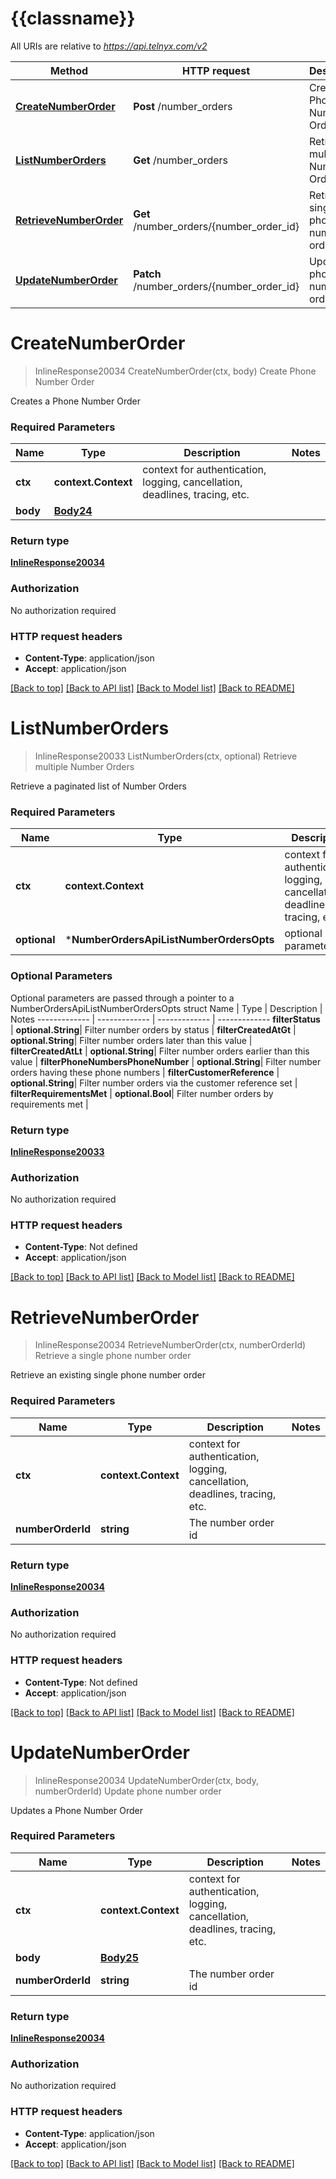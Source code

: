 # {{classname}}

All URIs are relative to *https://api.telnyx.com/v2*

Method | HTTP request | Description
------------- | ------------- | -------------
[**CreateNumberOrder**](NumberOrdersApi.md#CreateNumberOrder) | **Post** /number_orders | Create Phone Number Order
[**ListNumberOrders**](NumberOrdersApi.md#ListNumberOrders) | **Get** /number_orders | Retrieve multiple Number Orders
[**RetrieveNumberOrder**](NumberOrdersApi.md#RetrieveNumberOrder) | **Get** /number_orders/{number_order_id} | Retrieve a single phone number order
[**UpdateNumberOrder**](NumberOrdersApi.md#UpdateNumberOrder) | **Patch** /number_orders/{number_order_id} | Update phone number order

# **CreateNumberOrder**
> InlineResponse20034 CreateNumberOrder(ctx, body)
Create Phone Number Order

Creates a Phone Number Order

### Required Parameters

Name | Type | Description  | Notes
------------- | ------------- | ------------- | -------------
 **ctx** | **context.Context** | context for authentication, logging, cancellation, deadlines, tracing, etc.
  **body** | [**Body24**](Body24.md)|  | 

### Return type

[**InlineResponse20034**](inline_response_200_34.md)

### Authorization

No authorization required

### HTTP request headers

 - **Content-Type**: application/json
 - **Accept**: application/json

[[Back to top]](#) [[Back to API list]](../README.md#documentation-for-api-endpoints) [[Back to Model list]](../README.md#documentation-for-models) [[Back to README]](../README.md)

# **ListNumberOrders**
> InlineResponse20033 ListNumberOrders(ctx, optional)
Retrieve multiple Number Orders

Retrieve a paginated list of Number Orders

### Required Parameters

Name | Type | Description  | Notes
------------- | ------------- | ------------- | -------------
 **ctx** | **context.Context** | context for authentication, logging, cancellation, deadlines, tracing, etc.
 **optional** | ***NumberOrdersApiListNumberOrdersOpts** | optional parameters | nil if no parameters

### Optional Parameters
Optional parameters are passed through a pointer to a NumberOrdersApiListNumberOrdersOpts struct
Name | Type | Description  | Notes
------------- | ------------- | ------------- | -------------
 **filterStatus** | **optional.String**| Filter number orders by status | 
 **filterCreatedAtGt** | **optional.String**| Filter number orders later than this value | 
 **filterCreatedAtLt** | **optional.String**| Filter number orders earlier than this value | 
 **filterPhoneNumbersPhoneNumber** | **optional.String**| Filter number orders having these phone numbers | 
 **filterCustomerReference** | **optional.String**| Filter number orders via the customer reference set | 
 **filterRequirementsMet** | **optional.Bool**| Filter number orders by requirements met | 

### Return type

[**InlineResponse20033**](inline_response_200_33.md)

### Authorization

No authorization required

### HTTP request headers

 - **Content-Type**: Not defined
 - **Accept**: application/json

[[Back to top]](#) [[Back to API list]](../README.md#documentation-for-api-endpoints) [[Back to Model list]](../README.md#documentation-for-models) [[Back to README]](../README.md)

# **RetrieveNumberOrder**
> InlineResponse20034 RetrieveNumberOrder(ctx, numberOrderId)
Retrieve a single phone number order

Retrieve an existing single phone number order

### Required Parameters

Name | Type | Description  | Notes
------------- | ------------- | ------------- | -------------
 **ctx** | **context.Context** | context for authentication, logging, cancellation, deadlines, tracing, etc.
  **numberOrderId** | **string**| The number order id | 

### Return type

[**InlineResponse20034**](inline_response_200_34.md)

### Authorization

No authorization required

### HTTP request headers

 - **Content-Type**: Not defined
 - **Accept**: application/json

[[Back to top]](#) [[Back to API list]](../README.md#documentation-for-api-endpoints) [[Back to Model list]](../README.md#documentation-for-models) [[Back to README]](../README.md)

# **UpdateNumberOrder**
> InlineResponse20034 UpdateNumberOrder(ctx, body, numberOrderId)
Update phone number order

Updates a Phone Number Order

### Required Parameters

Name | Type | Description  | Notes
------------- | ------------- | ------------- | -------------
 **ctx** | **context.Context** | context for authentication, logging, cancellation, deadlines, tracing, etc.
  **body** | [**Body25**](Body25.md)|  | 
  **numberOrderId** | **string**| The number order id | 

### Return type

[**InlineResponse20034**](inline_response_200_34.md)

### Authorization

No authorization required

### HTTP request headers

 - **Content-Type**: application/json
 - **Accept**: application/json

[[Back to top]](#) [[Back to API list]](../README.md#documentation-for-api-endpoints) [[Back to Model list]](../README.md#documentation-for-models) [[Back to README]](../README.md)

